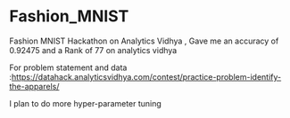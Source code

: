 # Fashion_MNIST
Fashion MNIST Hackathon on Analytics Vidhya , Gave me an accuracy of 0.92475 and a Rank of 77 on analytics vidhya 

For problem statement and data :https://datahack.analyticsvidhya.com/contest/practice-problem-identify-the-apparels/

I plan to do more hyper-parameter tuning
